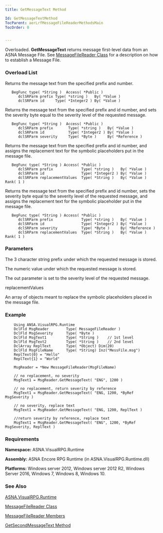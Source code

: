 ```yaml
---
title: GetMessageText Method

Id: GetMessageTextMethod
TocParent: aerLrfMessageFileReaderMethodsMain
TocOrder: 0


---
```


Overloaded. **GetMessageText** returns message first-level data from an ASNA Message File. See [MessageFileReader Class](ecrLrfMessageFileReaderClass.html) for a description on how to establish a Message File. 

### Overload List
Returns the message text from the specified prefix and number.

```
   BegFunc type( *String )  Access( *Public )
      dclSRParm prefix Type( *string )   By( *Value )
      dclSRParm id     Type( *Integer2 ) By( *Value )  
```
Returns the message text from the specified prefix and id number, and sets the severity byte equal to the severity level of the requested message. 

```
   BegFunc type( *String )  Access( *Public )
      dclSRParm prefix       Type( *string )   By( *Value )
      dclSRParm id           Type( *Integer2 ) By( *Value )
      dclSRParm severity     Type( *Byte )     By( *Reference ) 
```
<span> Returns the message text from the specified prefix and id number, and assigns the replacement text for the symbolic placeholders put in the message file. </span> 

```
   BegFunc type( *String ) Access( *Public )
      dclSRParm prefix             Type( *string )   By( *Value ) 
      dclSRParm id                 Type( *Integer2 ) By( *Value ) 
      dclSRParm replacementValues  Type( *String )   By( *Value )  Rank( 1 )  
```
Returns the message text from the specified prefix and id number, sets the severity byte equal to the severity level of the requested message, and assigns the replacement text for the symbolic placeholder put in the message file. 

```
   BegFunc type( *String ) Access( *Public )
      dclSRParm prefix             Type( *string )   By( *Value ) 
      dclSRParm id                 Type( *Integer2 ) By( *Value )
      dclSRParm severity           Type( *Byte )     By( *Reference ) 
      dclSRParm replacementValues  Type( *String )   By( *Value )  Rank( 1 )  
```

### Parameters


The 3 character string prefix under which the requested message is
                stored.



The numeric value under which the requested message is stored.



The
                out parameter is set to the severity level of the requested message.


replacementValues

An array of objects meant to replace the symbolic
                placeholders placed in the message file.


### Example

```
    Using ANSA.VisualRPG.Runtime
    DclFld MsgReader        Type( MessageFileReader )
    DclFld MsgSeverity      Type( *Byte )
    DclFld MsgText1         Type( *String )    // 1st level
    DclFld MsgText2         Type( *String )    // 2nd level
    DclArray ReplText       Type( *Object) Dim(20)
    DclFld MsgFileName      Type( *String) Inz("MessFile.msg")
    ReplText{0} = "Hello"
    ReplText{1} = "World"

    MsgReader = *New MessageFileReader(MsgFileName)

    // no replacement, no severity
    MsgText1 = MsgReader.GetMessageText( "ENG", 1200 )

    // no replacement, return severity by reference
    MsgText1 = MsgReader.GetMessageText( "ENG, 1200, *ByRef MsgSeverity )

    // no severity, replace text
    MsgText1 = MsgReader.GetMessageText( "ENG, 1200, ReplText )

    //return severity by reference, replace text
    MsgText1 = MsgReader.GetMessageText( "ENG", 1200, *ByRef MsgSeverity, ReplText )
```

### Requirements
**Namespace:** ASNA.VisualRPG.Runtime 

**Assembly:** ASNA Encore RPG Runtime (in ASNA.VisualRPG.Runtime.dll) 

**Platforms:** Windows server 2012, Windows server 2012 R2, Windows Server 2016, Windows 7, Windows 8, Windows 10. 

### See Also
[ASNA.VisualRPG.Runtime](ecrLrfRuntimeNamespace.html)

[MessageFileReader Class](ecrLrfMessageFileReaderClass.html)

[MessageFileReader Members](ecrLrfMessageFileReaderMembers.html)

[GetSecondMessageText Method](GetSecondMessageTextMethod.html) 
